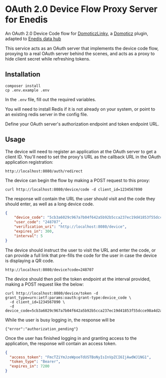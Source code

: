 OAuth 2.0 Device Flow Proxy Server for Enedis
=============================================

An OAuth 2.0 Device Code flow for [DomoticzLinky](https://github.com/guillaumezin/DomoticzLinky), a [Domoticz](https://www.domoticz.com/) plugin, adapted to [Enedis data hub](https://datahub-enedis.fr)

This service acts as an OAuth server that implements the device code flow, proxying to a real OAuth server behind the scenes, and acts as a proxy to hide client secret while refreshing tokens.

Installation
------------

```
composer install
cp .env.example .env
```

In the `.env` file, fill out the required variables.

You will need to install Redis if it is not already on your system, or point to an existing redis server in the config file.

Define your OAuth server's authorization endpoint and token endpoint URL.


Usage
-----

The device will need to register an application at the OAuth server to get a client ID. You'll need to set the proxy's URL as the callback URL in the OAuth application registration:

```
http://localhost:8080/auth/redirect
```

The device can begin the flow by making a POST request to this proxy:

```
curl http://localhost:8080/device/code -d client_id=1234567890
```

The response will contain the URL the user should visit and the code they should enter, as well as a long device code.

```json
{
    "device_code": "5cb3a6029c967a7b04f642a5b92b5cca237ec19d41853f55dcce98a4d2aa528f",
    "user_code": "248707",
    "verification_uri": "http://localhost:8080/device",
    "expires_in": 300,
    "interval": 5
}
```

The device should instruct the user to visit the URL and enter the code, or can provide a full link that pre-fills the code for the user in case the device is displaying a QR code.

`http://localhost:8080/device?code=248707`

The device should then poll the token endpoint at the interval provided, making a POST request like the below:

```
curl http://localhost:8080/device/token -d grant_type=urn:ietf:params:oauth:grant-type:device_code \
  -d client_id=1234567890 \
  -d device_code=5cb3a6029c967a7b04f642a5b92b5cca237ec19d41853f55dcce98a4d2aa528f
```

While the user is busy logging in, the response will be

```
{"error":"authorization_pending"}
```

Once the user has finished logging in and granting access to the application, the response will contain an access token.

```json
{
  "access_token": "FmcTZiYmJzeWpoeTdUSTBoNyIsInVpZCI6IjAwdWJ1NG1",
  "token_type": "Bearer",
  "expires_in": 7200
}
```
